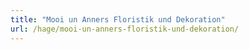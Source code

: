 ```yaml
---
title: "Mooi un Anners Floristik und Dekoration"
url: /hage/mooi-un-anners-floristik-und-dekoration/
---
```

